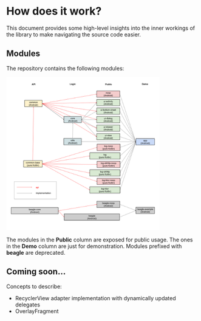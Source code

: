 # How does it work?
This document provides some high-level insights into the inner workings of the library to make navigating the source code easier.

## Modules
The repository contains the following modules:

<img src="modules.png" width="80%" />

The modules in the **Public** column are exposed for public usage. The ones in the **Demo** column are just for demonstration. Modules prefixed with **beagle** are deprecated.

## Coming soon…
Concepts to describe:
 - RecyclerView adapter implementation with dynamically updated delegates
 - OverlayFragment